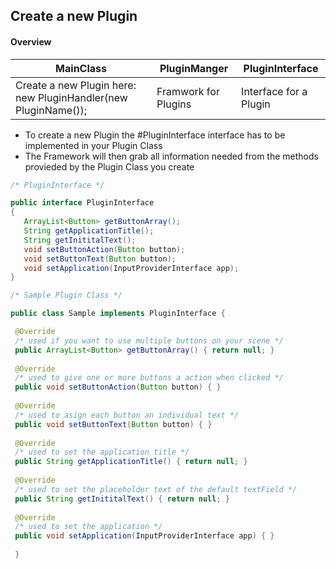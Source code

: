 ## Create a new Plugin

#### Overview

| MainClass                                                      | PluginManger         | PluginInterface        |
| -------------------------------------------------------------- | -------------------- | ---------------------- |
| Create a new Plugin here: new PluginHandler(new PluginName()); | Framwork for Plugins | Interface for a Plugin |

* To create a new Plugin the #PluginInterface  interface has to be implemented in your Plugin Class
* The Framework will then grab all information needed from the methods provieded by the Plugin Class you create

```java 
/* PluginInterface */

public interface PluginInterface 
{   
   ArrayList<Button> getButtonArray();  
   String getApplicationTitle();  
   String getInititalText(); 
   void setButtonAction(Button button);  
   void setButtonText(Button button);  
   void setApplication(InputProviderInterface app);  
}
```

```java
/* Sample Plugin Class */

public class Sample implements PluginInterface {  

 @Override
 /* used if you want to use multiple buttons on your scene */
 public ArrayList<Button> getButtonArray() { return null; }  
 
 @Override  
 /* used to give one or more buttons a action when clicked */
 public void setButtonAction(Button button) { }  
 
 @Override  
 /* used to asign each button an individual text */
 public void setButtonText(Button button) { }  
 
 @Override  
 /* used to set the application title */
 public String getApplicationTitle() { return null; }  
 
 @Override  
 /* used to set the placeholder text of the default textField */
 public String getInititalText() { return null; }  
 
 @Override  
 /* used to set the application */
 public void setApplication(InputProviderInterface app) { }
 
 }
 ```
